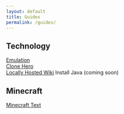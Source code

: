 ```yaml
---
layout: default
title: Guides
permalink: /guides/
---
```


## Technology
[Emulation](/guide/emulation.html)  
[Clone Hero](/guide/clonehero.html)  
[Locally Hosted Wiki](/guide/localwiki.html)
Install Java (coming soon)

## Minecraft
[Minecraft Text](/guide/minecraft-text.html)